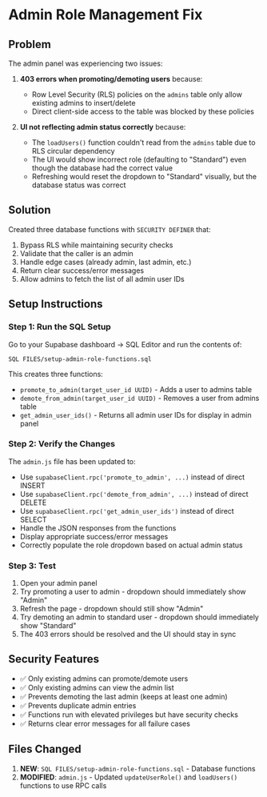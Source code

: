 # Admin Role Management Fix

## Problem
The admin panel was experiencing two issues:

1. **403 errors when promoting/demoting users** because:
   - Row Level Security (RLS) policies on the `admins` table only allow existing admins to insert/delete
   - Direct client-side access to the table was blocked by these policies

2. **UI not reflecting admin status correctly** because:
   - The `loadUsers()` function couldn't read from the `admins` table due to RLS circular dependency
   - The UI would show incorrect role (defaulting to "Standard") even though the database had the correct value
   - Refreshing would reset the dropdown to "Standard" visually, but the database status was correct

## Solution
Created three database functions with `SECURITY DEFINER` that:
1. Bypass RLS while maintaining security checks
2. Validate that the caller is an admin
3. Handle edge cases (already admin, last admin, etc.)
4. Return clear success/error messages
5. Allow admins to fetch the list of all admin user IDs

## Setup Instructions

### Step 1: Run the SQL Setup
Go to your Supabase dashboard → SQL Editor and run the contents of:
```
SQL FILES/setup-admin-role-functions.sql
```

This creates three functions:
- `promote_to_admin(target_user_id UUID)` - Adds a user to admins table
- `demote_from_admin(target_user_id UUID)` - Removes a user from admins table
- `get_admin_user_ids()` - Returns all admin user IDs for display in admin panel

### Step 2: Verify the Changes
The `admin.js` file has been updated to:
- Use `supabaseClient.rpc('promote_to_admin', ...)` instead of direct INSERT
- Use `supabaseClient.rpc('demote_from_admin', ...)` instead of direct DELETE
- Use `supabaseClient.rpc('get_admin_user_ids')` instead of direct SELECT
- Handle the JSON responses from the functions
- Display appropriate success/error messages
- Correctly populate the role dropdown based on actual admin status

### Step 3: Test
1. Open your admin panel
2. Try promoting a user to admin - dropdown should immediately show "Admin"
3. Refresh the page - dropdown should still show "Admin"
4. Try demoting an admin to standard user - dropdown should immediately show "Standard"
5. The 403 errors should be resolved and the UI should stay in sync

## Security Features
- ✅ Only existing admins can promote/demote users
- ✅ Only existing admins can view the admin list
- ✅ Prevents demoting the last admin (keeps at least one admin)
- ✅ Prevents duplicate admin entries
- ✅ Functions run with elevated privileges but have security checks
- ✅ Returns clear error messages for all failure cases

## Files Changed
1. **NEW**: `SQL FILES/setup-admin-role-functions.sql` - Database functions
2. **MODIFIED**: `admin.js` - Updated `updateUserRole()` and `loadUsers()` functions to use RPC calls
